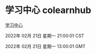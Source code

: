 # 学习中心 colearnhub
[学习中心](http://59.174.27.143:56308/colearnhub/)

2022年 02月 21日 星期一 21:00:01 CST

2022年 02月 21日 星期一 13:00:01 GMT
